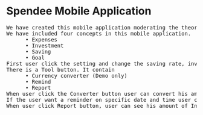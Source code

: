 Spendee Mobile Application
===========================
<pre>
We have created this mobile application moderating the theory of “Wealth Consumption” by Lord Buddha. From this app the user can get an idea of how to manage their income effectively. When user open the app, a pin will appear. This pin used for the safety of the app because this app has financial data. 
We have included four concepts in this mobile application.
      •	Expenses 
      •	Investment
      •	Saving
      •	Goal
First user click the setting and change the saving rate, investment rate, expenses rate and goal rate by adding percentage values as user want. Then user add monthly income amount and select the date and type something in the description box and save it. Then the income will divide in to these four concepts and it show the relevant amount. 
There is a Tool button. It contain 
      •	Currency converter (Demo only)
      •	Remind
      •	Report
When user click the Converter button user can convert his amount, Sri Lankan Rupees in to Dollars. 
If the user want a reminder on specific date and time user can click Remind button and select the date time option and save the message user want remind. So the remind will appears on the users screen on the specified day.
When user click Report button, user can see his amount of Investments, Savings, Expenses, and goal in the previous month. It can be viewed by a column chart.

</pre>
